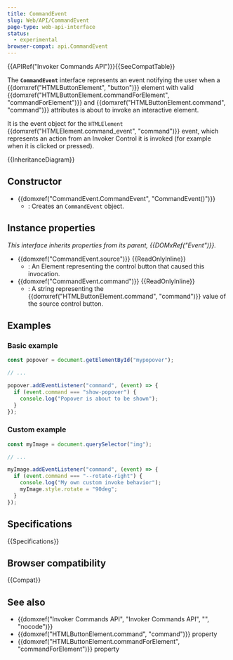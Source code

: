 ```yaml
---
title: CommandEvent
slug: Web/API/CommandEvent
page-type: web-api-interface
status:
  - experimental
browser-compat: api.CommandEvent
---
```


{{APIRef("Invoker Commands API")}}{{SeeCompatTable}}

The **`CommandEvent`** interface represents an event notifying the user when a {{domxref("HTMLButtonElement", "button")}} element with valid {{domxref("HTMLButtonElement.commandForElement", "commandForElement")}} and {{domxref("HTMLButtonElement.command", "command")}} attributes is about to invoke an interactive element.

It is the event object for the `HTMLElement` {{domxref("HTMLElement.command_event", "command")}} event, which represents an action from an Invoker Control it is invoked (for example when it is clicked or pressed).

{{InheritanceDiagram}}

## Constructor

- {{domxref("CommandEvent.CommandEvent", "CommandEvent()")}}
  - : Creates an `CommandEvent` object.

## Instance properties

_This interface inherits properties from its parent, {{DOMxRef("Event")}}._

- {{domxref("CommandEvent.source")}} {{ReadOnlyInline}}
  - : An Element representing the control button that caused this invocation.
- {{domxref("CommandEvent.command")}} {{ReadOnlyInline}}
  - : A string representing the {{domxref("HTMLButtonElement.command", "command")}} value of the source control button.

## Examples

### Basic example

```js
const popover = document.getElementById("mypopover");

// ...

popover.addEventListener("command", (event) => {
  if (event.command === "show-popover") {
    console.log("Popover is about to be shown");
  }
});
```

### Custom example

```js
const myImage = document.querySelector("img");

// ...

myImage.addEventListener("command", (event) => {
  if (event.command === "--rotate-right") {
    console.log("My own custom invoke behavior");
    myImage.style.rotate = "90deg";
  }
});
```

## Specifications

{{Specifications}}

## Browser compatibility

{{Compat}}

## See also

- {{domxref("Invoker Commands API", "Invoker Commands API", "", "nocode")}}
- {{domxref("HTMLButtonElement.command", "command")}} property
- {{domxref("HTMLButtonElement.commandForElement", "commandForElement")}} property
